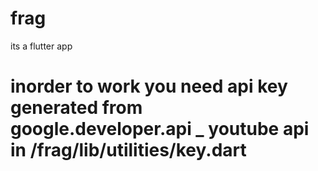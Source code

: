 # frag
its a flutter app

# inorder to work you need api key generated from google.developer.api _ youtube api in /frag/lib/utilities/key.dart
